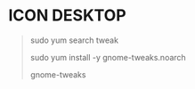 # ICON DESKTOP

> sudo yum search tweak
> 
> sudo yum install -y gnome-tweaks.noarch
> 
> gnome-tweaks
